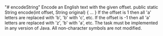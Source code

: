 "# encodeString" 
Encode an English text with the given offset.
public static String encode(int offset, String original) {
...
}
If the offset is 1 then all 'a' letters are replaced with 'b', 'b' with 'c', etc.
If the offset is -1 then all 'a' letters are replaced with 'z', 'b' with 'a', etc.
The task must be implemented in any version of Java. All non-character symbols are not modified.
